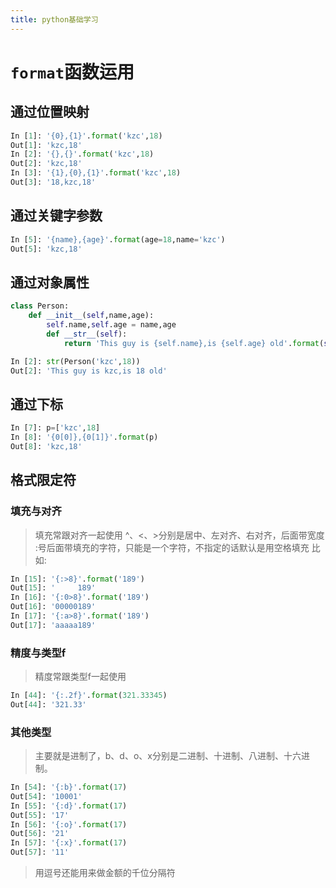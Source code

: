 ```yaml
---
title: python基础学习
---
```

# `format`函数运用

## 通过位置映射
``` python
In [1]: '{0},{1}'.format('kzc',18)  
Out[1]: 'kzc,18'  
In [2]: '{},{}'.format('kzc',18)  
Out[2]: 'kzc,18'  
In [3]: '{1},{0},{1}'.format('kzc',18)  
Out[3]: '18,kzc,18'
```

## 通过关键字参数
``` python
In [5]: '{name},{age}'.format(age=18,name='kzc')  
Out[5]: 'kzc,18'
```

## 通过对象属性
``` python
class Person:  
    def __init__(self,name,age):  
        self.name,self.age = name,age  
        def __str__(self):  
            return 'This guy is {self.name},is {self.age} old'.format(self=self)
```
``` python
In [2]: str(Person('kzc',18))  
Out[2]: 'This guy is kzc,is 18 old'
```

## 通过下标
``` python
In [7]: p=['kzc',18]
In [8]: '{0[0]},{0[1]}'.format(p)
Out[8]: 'kzc,18'

```
## 格式限定符
### 填充与对齐
> 填充常跟对齐一起使用
^、<、>分别是居中、左对齐、右对齐，后面带宽度
:号后面带填充的字符，只能是一个字符，不指定的话默认是用空格填充
比如:
``` python
In [15]: '{:>8}'.format('189')
Out[15]: '     189'
In [16]: '{:0>8}'.format('189')
Out[16]: '00000189'
In [17]: '{:a>8}'.format('189')
Out[17]: 'aaaaa189'
```

### 精度与类型f
> 精度常跟类型f一起使用
``` python
In [44]: '{:.2f}'.format(321.33345)
Out[44]: '321.33'
```
### 其他类型
> 主要就是进制了，b、d、o、x分别是二进制、十进制、八进制、十六进制。
``` python
In [54]: '{:b}'.format(17)
Out[54]: '10001'
In [55]: '{:d}'.format(17)
Out[55]: '17'
In [56]: '{:o}'.format(17)
Out[56]: '21'
In [57]: '{:x}'.format(17)
Out[57]: '11'
```
> 用逗号还能用来做金额的千位分隔符
```
```